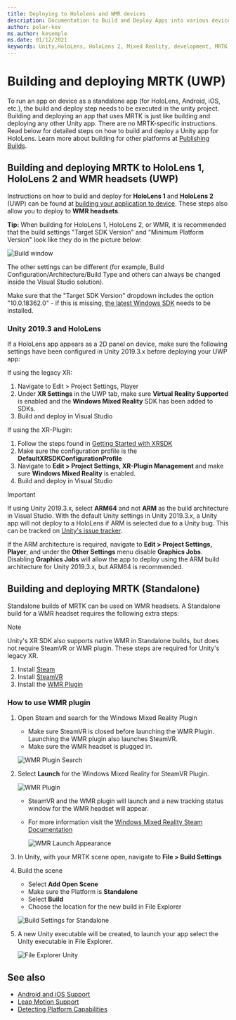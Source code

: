 ```yaml
---
title: Deploying to Hololens and WMR devices
description: Documentation to Build and Deploy Apps into various devices.
author: polar-kev
ms.author: kesemple
ms.date: 01/12/2021
keywords: Unity,HoloLens, HoloLens 2, Mixed Reality, development, MRTK, Visual Studio
---
```


# Building and deploying MRTK (UWP)

To run an app on device as a standalone app (for HoloLens, Android, iOS, etc.), the build and deploy step needs to be executed in the unity project. Building and deploying an app that uses MRTK is just like building and deploying any other Unity app. There are no MRTK-specific instructions. Read below for detailed steps on how to build and deploy a Unity app for HoloLens. Learn more about building for other platforms at [Publishing Builds](https://docs.unity3d.com/Manual/PublishingBuilds.html).

## Building and deploying MRTK to HoloLens 1, HoloLens 2 and WMR headsets (UWP)

Instructions on how to build and deploy for **HoloLens 1** and **HoloLens 2** (UWP) can be found at [building your application to device](/windows/mixed-reality/mrlearning-base-ch1#build-your-application-to-your-device). These steps also allow you to deploy to **WMR headsets**.

**Tip:** When building for HoloLens 1, HoloLens 2, or WMR, it is recommended that the build settings "Target SDK Version"
and "Minimum Platform Version" look like they do in the picture below:

![Build window](../features/images/getting-started/BuildWindow.png)

The other settings can be different (for example, Build Configuration/Architecture/Build Type and others can always
be changed inside the Visual Studio solution).

Make sure that the "Target SDK Version" dropdown includes the option "10.0.18362.0" - if this is missing,
[the latest Windows SDK](https://developer.microsoft.com/windows/downloads/windows-10-sdk) needs to be installed.

### Unity 2019.3 and HoloLens

If a HoloLens app appears as a 2D panel on device, make sure the following settings have been configured in Unity 2019.3.x before deploying your UWP app:

If using the legacy XR:

1. Navigate to Edit > Project Settings, Player
1. Under **XR Settings** in the UWP tab, make sure **Virtual Reality Supported** is enabled and the **Windows Mixed Reality** SDK has been added to SDKs.
1. Build and deploy in Visual Studio

If using the XR-Plugin:

1. Follow the steps found in [Getting Started with XRSDK](../configuration/getting-started-with-mrtk-and-xrsdk.md)
1. Make sure the configuration profile is the **DefaultXRSDKConfigurationProfile**
1. Navigate to **Edit > Project Settings, XR-Plugin Management** and make sure **Windows Mixed Reality** is enabled.
1. Build and deploy in Visual Studio

>[!IMPORTANT]
> If using Unity 2019.3.x, select **ARM64** and not **ARM** as the build architecture in Visual Studio. With the default Unity settings in Unity 2019.3.x, a Unity app will not deploy to a HoloLens if ARM is selected due to a Unity bug. This can be tracked on [Unity's issue tracker](https://issuetracker.unity3d.com/issues/enabling-graphics-jobs-in-2019-dot-3-x-results-in-a-crash-or-nothing-rendering-on-hololens-2).
>
> If the ARM architecture is required, navigate to **Edit > Project Settings, Player**, and under the **Other Settings** menu disable **Graphics Jobs**. Disabling **Graphics Jobs** will allow the app to deploy using the ARM build architecture for Unity 2019.3.x, but ARM64 is recommended.

## Building and deploying MRTK (Standalone)

Standalone builds of MRTK can be used on WMR headsets. A Standalone build for a WMR headset requires the following extra steps:

> [!NOTE]
> Unity's XR SDK also supports native WMR in Standalone builds, but does not require SteamVR or WMR plugin. These steps are required for Unity's legacy XR.

1. Install [Steam](https://store.steampowered.com/about/)
1. Install [SteamVR](https://store.steampowered.com/app/250820/SteamVR/)
1. Install the [WMR Plugin](https://store.steampowered.com/app/719950/Windows_Mixed_Reality_for_SteamVR/)

### How to use WMR plugin

1. Open Steam and search for the Windows Mixed Reality Plugin
    - Make sure SteamVR is closed before launching the WMR Plugin. Launching the WMR plugin also launches SteamVR.
    - Make sure the WMR headset is plugged in.

    ![WMR Plugin Search](../features/images/build-deploy/WMR/SteamSearchWMRPlugin.png)

1. Select **Launch** for the Windows Mixed Reality for SteamVR Plugin.

    ![WMR Plugin](../features/images/build-deploy/WMR/WMRPlugin.png)

    - SteamVR and the WMR plugin will launch and a new tracking status window for the WMR headset will appear.
    - For more information visit the [Windows Mixed Reality Steam Documentation](https://support.microsoft.com/help/4053622/windows-10-play-steamvr-games-in-windows-mixed-reality)

        ![WMR Launch Appearance](../features/images/build-deploy/WMR/WMRPluginActive.png)

1. In Unity, with your MRTK scene open, navigate to **File > Build Settings**

1. Build the scene
    - Select **Add Open Scene**
    - Make sure the Platform is **Standalone**
    - Select **Build**
    - Choose the location for the new build in File Explorer

    ![Build Settings for Standalone](../features/images/build-deploy/WMR/BuildSettingsStandaloneUnity.png)

1. A new Unity executable will be created, to launch your app select the Unity executable in File Explorer.

    ![File Explorer Unity](../features/images/build-deploy/WMR/FileExplorerUnityExe.png)

## See also

- [Android and iOS Support](using-ar-foundation.md)
- [Leap Motion Support](leap-motion-mrtk.md)
- [Detecting Platform Capabilities](detecting-platform-capabilities.md)